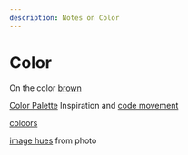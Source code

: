 ```yaml
---
description: Notes on Color
---
```


# Color

On the color [brown](https://www.youtube.com/watch?v=wh4aWZRtTwU)

[Color Palette](https://colorsinspo.com/) Inspiration and [code movement](https://copypalette.netlify.com/)

[coloors ](https://coolors.co/)

[image hues](https://imagehues.com/) from photo



